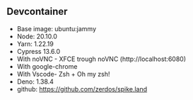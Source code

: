 ## Devcontainer

- Base image: ubuntu:jammy
- Node: 20.10.0
- Yarn: 1.22.19
- Cypress 13.6.0
- With noVNC - XFCE trough noVNC (http://localhost:6080)
- With google-chrome
- With Vscode- Zsh + Oh my zsh!
- Deno: 1.38.4
- github: https://github.com/zerdos/spike.land
